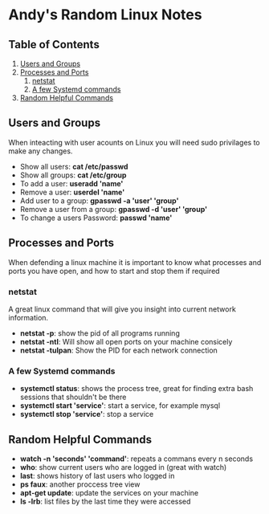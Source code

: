 # Andy's Random Linux Notes

## Table of Contents

1. [Users and Groups](#users-and-groups)
2. [Processes and Ports](#processes-and-ports)
    1. [netstat](#netstat)
    2. [A few Systemd commands](#a-few-systemd-commands)
3. [Random Helpful Commands](#random-helpful-commands)
       
## Users and Groups
When inteacting with user acounts on Linux you will need sudo privilages to make any changes. 
* Show all users: **cat /etc/passwd**
* Show all groups: **cat /etc/group**
* To add a user: **useradd 'name'**
* Remove a user: **userdel 'name'**
* Add user to a group: **gpasswd -a 'user' 'group'**
* Remove a user from a group: **gpasswd -d 'user' 'group'**
* To change a users Password: **passwd 'name'**

## Processes and Ports
When defending a linux machine it is important to know what processes and ports you have open, and how to start and stop them if required

### netstat
A great linux command that will give you insight into current network information.
* **netstat -p**: show the pid of all programs running
* **netstat -ntl**: Will show all open ports on your machine consicely
* **netstat -tulpan**: Show the PID for each network connection

### A few Systemd commands
* **systemctl status**: shows the process tree, great for finding extra bash sessions that shouldn't be there
* **systemctl start 'service'**: start a service, for example mysql
* **systemctl stop 'service'**: stop a service

## Random Helpful Commands
* **watch -n 'seconds' 'command'**: repeats a commans every n seconds
* **who**: show current users who are logged in (great with watch)
* **last**: shows history of last users who logged in
* **ps faux**: another proccess tree view
* **apt-get update**: update the services on your machine
* **ls -lrb**: list files by the last time they were accessed 
